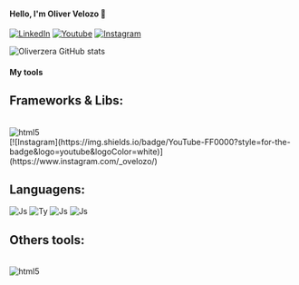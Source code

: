 
#### Hello, I'm Oliver Velozo 👋

[![LinkedIn](https://img.shields.io/badge/LinkedIn-0077B5?style=for-the-badge&logo=linkedin&logoColor=white)](https://www.linkedin.com/in/oliver-ferreira-velozo-de-oliveira-b40702213/)
[![Youtube](https://img.shields.io/badge/Instagram-E4405F?style=for-the-badge&logo=instagram&logoColor=white)](https://www.youtube.com/@o_velozo)
[![Instagram](https://img.shields.io/badge/YouTube-FF0000?style=for-the-badge&logo=youtube&logoColor=white)](https://www.instagram.com/_ovelozo/)

![Oliverzera GitHub stats](https://github-readme-stats.vercel.app/api?username=Oliverzera&show_icons=true&theme=dracula)

#### My tools

## Frameworks & Libs:

<div style="display: inline_block"><br/>
  <img align="center" alt="html5" src="https://img.shields.io/badge/HTML5-E34F26?style=for-the-badge&logo=html5&logoColor=white"/>
</div>
[![Instagram](https://img.shields.io/badge/YouTube-FF0000?style=for-the-badge&logo=youtube&logoColor=white)](https://www.instagram.com/_ovelozo/)

## Languagens:

![Js](https://img.shields.io/badge/JavaScript-F7DF1E?style=for-the-badge&logo=javascript&logoColor=black)
![Ty](https://img.shields.io/badge/TypeScript-007ACC?style=for-the-badge&logo=typescript&logoColor=white)
![Js](https://img.shields.io/badge/Python-14354C?style=for-the-badge&logo=python&logoColor=white)
![Js](https://img.shields.io/badge/Dart-0175C2?style=for-the-badge&logo=dart&logoColor=white)

## Others tools:

<div style="display: inline_block"><br/>
  <img align="center" alt="html5" src="https://img.shields.io/badge/HTML5-E34F26?style=for-the-badge&logo=html5&logoColor=white"/>
</div>



